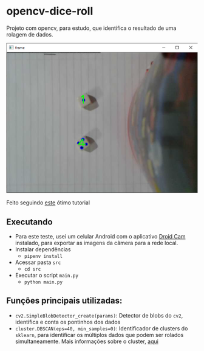 # opencv-dice-roll

Projeto com opencv, para estudo, que identifica o resultado de uma rolagem de dados.

![print](/images/print.png)

Feito seguindo [este](https://golsteyn.com/projects/dice/) ótimo tutorial

## Executando

- Para este teste, usei um celular Android com o aplicativo [Droid Cam](https://www.dev47apps.com/) instalado, para exportar as imagens da câmera para a rede local.
- Instalar dependências
  - `pipenv install`
- Acessar pasta `src`
  - `cd src`
- Executar o script `main.py`
  - `python main.py`

## Funções principais utilizadas:

- `cv2.SimpleBlobDetector_create(params)`: Detector de blobs do `cv2`, identifica e conta os pontinhos dos dados
- `cluster.DBSCAN(eps=40, min_samples=0)`: Identificador de clusters do `sklearn`, para identificar os múltiplos dados que podem ser rolados simultaneamente. Mais informações sobre o cluster, [aqui](https://sklearn.org/modules/clustering.html#dbscan)
